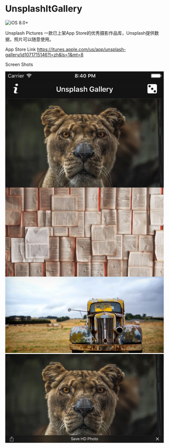 # UnsplashItGallery

![iOS 8.0+](https://img.shields.io/badge/iOS-8.0%2B-blue.svg)

Unsplash Pictures
一款已上架App Store的优秀摄影作品库，Unsplash提供数据，照片可以随意使用。

App Store Link https://itunes.apple.com/us/app/unsplash-gallery/id1071715146?l=zh&ls=1&mt=8

Screen Shots

![](https://github.com/lucifron1994/UnsplashItGallery/blob/master/Resources/1.png)
![](https://github.com/lucifron1994/UnsplashItGallery/blob/master/Resources/2.png)
